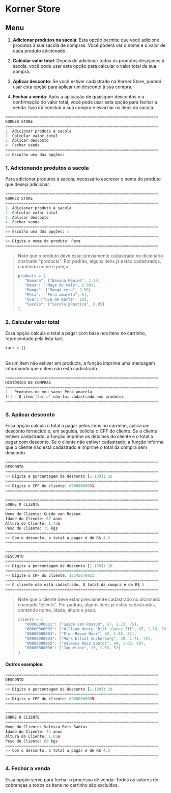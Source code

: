 # Korner Store

## Menu

1. **Adicionar produtos na sacola**: Esta opção permite que você adicione produtos à sua sacola de compras. Você poderá ver o nome e o valor de cada produto adicionado.

2. **Calcular valor total**: Depois de adicionar todos os produtos desejados à sacola, você pode usar esta opção para calcular o valor total de sua compra.

3. **Aplicar desconto**: Se você estiver cadastrado na Korner Store, poderá usar esta opção para aplicar um desconto à sua compra.

4. **Fechar a venda**: Após a aplicação de quaisquer descontos e a confirmação do valor total, você pode usar esta opção para fechar a venda. Isso irá concluir a sua compra e esvaziar os itens da sacola.

```py
===================================================================
KORNER STORE
===================================================================
1. Adicionar produto à sacola
2. Calcular valor total
3. Aplicar desconto
4. Fechar venda
===================================================================
>> Escolha uma das opções: 
```

### 1. Adicionando produtos à sacola

Para adicionar produtos à sacola, necessário escrever o nome do produto que deseja adicionar.

```py
===================================================================
KORNER STORE
===================================================================
1. Adicionar produto à sacola
2. Calcular valor total
3. Aplicar desconto
4. Fechar venda
===================================================================
>> Escolha uma das opções: 1
===================================================================
>> Digite o nome do produto: Pera
===================================================================
```

> Note que o produto deve estar previamente cadastrado no dicionário chamado "products". Por padrão, alguns itens já estão cadastrados, contendo nome e preço
> 
>```py
>products = {
>    "Banana": ["Banana Pepino", 1.20],
>    "Maca": ["Maça do vale", 2.30],
>    "Manga": ["Manga cera", 2.50],
>    "Pera": ["Pera amarela", 5],
>    "Uva": ["Uva de marte", 10],
>    "Sacola": ["Sacola pRástica", 0.05]
>}
>```

### 2. Calcular valor total

Essa opção calcula o total a pagar com base nos itens no carrinho, representado pela lista kart.

```py
kart = []
```

<br>
Se um item não estiver em products, a função imprime uma mensagem informando que o item não está cadastrado.


```py
===================================================================
HISTÓRICO DE COMPRAS
===================================================================
1 - Produtos no meu saco: Pera amarela
[!] - O item "Jarro" não foi cadastrado nos produtos
===================================================================
```

### 3. Aplicar desconto

Essa opção calcula o total a pagar pelos itens no carrinho, aplica um desconto fornecido e, em seguida, solicita o CPF do cliente. Se o cliente estiver cadastrado, a função imprime os detalhes do cliente e o total a pagar com desconto. Se o cliente não estiver cadastrado, a função informa que o cliente não está cadastrado e imprime o total da compra sem desconto.

```py
===================================================================
DESCONTO
===================================================================
>> Digite a porcentagem de desconto [1-100]: 10
===================================================================
>> Digite o CPF do cliente: 00000000001
===================================================================

===================================================================
SOBRE O CLIENTE
===================================================================
Nome do Cliente: Guido van Rossum
Idade do Cliente: 67 anos
Altura do Cliente: 1.73m
Peso do Cliente: 75 kgs
===================================================================
>> Com o desconto, o total a pagar é de R$ 4.5
===================================================================
```

```py
===================================================================
DESCONTO
===================================================================
>> Digite a porcentagem de desconto [1-100]: 10
===================================================================
>> Digite o CPF do cliente: 12345678921
===================================================================
>> O cliente não está cadastrado. O total da compra é de R$ 5
===================================================================
```

> Note que o cliente deve estar previamente cadastrado no dicionário chamado "clients". Por padrão, alguns itens já estão cadastrados, contendo nome, idade, altura e peso.
> 
>```py
>clients = {
>    "00000000001": ["Guido van Rossum", 67, 1.73, 75],
>    "00000000002": ["William Henry 'Bill' Gates III", 67, 1.78, 70],
>    "00000000003": ["Elon Reeve Musk", 52, 1.88, 82],
>    "00000000004": ["Mark Elliot Zuckerberg", 39, 1.71, 70],
>    "00000000005": ["Valesca Reis Santos", 44, 1.65, 60],
>    "00000000006": ["Jaqueline", 13, 1.53, 52]
>}
>```


#### Outros exemplos:

```py
===================================================================
DESCONTO
===================================================================
>> Digite a porcentagem de desconto [1-100]: 10
===================================================================
>> Digite o CPF do cliente: 00000000005
===================================================================

===================================================================
SOBRE O CLIENTE
===================================================================
Nome do Cliente: Valesca Reis Santos
Idade do Cliente: 44 anos
Altura do Cliente: 1.65m
Peso do Cliente: 60 kgs
===================================================================
>> Com o desconto, o total a pagar é de R$ 4.5
===================================================================
```

### 4. Fechar a venda

Essa opção serve para fechar o processo de venda: Todos os valores de cobranças e todos os itens no carrinho são excluídos.
